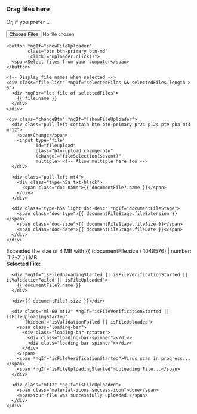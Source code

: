 <div [ngClass]="fileUploadButtonStyle" 
     (dragover)="onDragOver($event)" 
     (dragleave)="onDragLeave($event)" 
     (drop)="onDrop($event)"  
     [hidden]="!showUploadOpt">

  <div class="inner-dropZone">  
    <h3 class="txt-black">Drag files here</h3>  
    <p>Or, if you prefer ..</p>  
    <input type="file" 
           #uploader 
           class="btn-upload change-btn top-auto" 
           id="fileupload"
           (change)="fileSelection($event)" 
           multiple> <!-- Allow multiple file selection -->

    <button *ngIf="showFileUploader" 
            class="btn btn-primary btn-md" 
            (click)="uploader.click()">
      <span>Select files from your computer</span>
    </button>  

    <!-- Display file names when selected -->
    <div class="file-list" *ngIf="selectedFiles && selectedFiles.length > 0">
      <div *ngFor="let file of selectedFiles">
        {{ file.name }}
      </div>
    </div>

    <div class="changeBtn" *ngIf="!showFileUploader">  
      <div class="pull-left contain btn btn-primary pr24 p124 pte pba mt4 mr12">
        <span>Change</span> 
        <input type="file" 
               id="fileupload" 
               class="btn-upload change-btn" 
               (change)="fileSelection($event)" 
               multiple> <!-- Allow multiple here too -->
      </div>  

      <div class="pull-left mt4">  
        <div class="type-h5a txt-black">
          <span class="doc-name">{{ documentFile?.name }}</span>
        </div>  
      </div>  

      <div class="type-h5a light doc-desc" *ngIf="documentFileStage">  
        <span class="doc-type">{{ documentFileStage.fileExtension }}</span>
        <span class="doc-size">{{ documentFileStage.fileSize }}</span>
        <span class="doc-date">{{ documentFileStage.fileDate }}</span>
      </div>  
    </div>  
  </div>  

  <div *ngIf="isFileSizeMoreThan4Mb">
    Exceeded the size of 4 MB with {{ (documentFile.size / 1048576) | number: '1.2-2' }} MB
  </div>  

  <div *ngIf="showOtherProperties" [ngClass]="fileUploadButtonStyle">  
    <div class="fileName-container">  
      <div *ngIf="isFileUploadingStarted || isFileVerificationStarted || isValidationFailed || isFileUploaded">  
        <b>Selected File:</b>
      </div>

      <div *ngIf="isFileUploadingStarted || isFileVerificationStarted || isValidationFailed || isFileUploaded">  
        {{ documentFile?.name }}
      </div>

      <div>{{ documentFile?.size }}</div>

      <div class="ml-60 mt12" *ngIf="isFileVerificationStarted || isFileUploadingStarted"  
           [hidden]="isValidationFailed || isFileUploaded">
        <span class="loading-bar">  
          <div class="loading-bar-rotator">  
            <div class="loading-bar-spinner"></div>  
            <div class="loading-bar-spinner"></div>  
          </div>  
        </span>  
        <span *ngIf="isFileVerificationStarted">Virus scan in progress...</span>
        <span *ngIf="isFileUploadingStarted">Uploading File...</span>
      </div>  

      <div class="mt12" *ngIf="isFileUploaded">  
        <span class="material-icons success-icon">done</span>
        <span>Your file was successfully uploaded.</span>
      </div>
    </div>  
  </div>  
</div>
